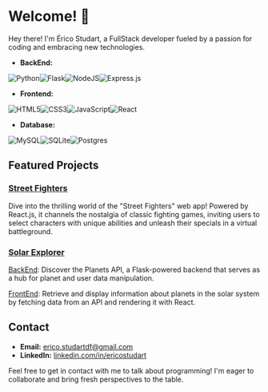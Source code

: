 # Welcome! 👋

Hey there! I'm Érico Studart, a FullStack developer fueled by a passion for coding and embracing new technologies.

- **BackEnd:**

![Python](https://img.shields.io/badge/python-3670A0?style=for-the-badge&logo=python&logoColor=ffdd54)![Flask](https://img.shields.io/badge/flask-%23000.svg?style=for-the-badge&logo=flask&logoColor=white)![NodeJS](https://img.shields.io/badge/node.js-6DA55F?style=for-the-badge&logo=node.js&logoColor=white)![Express.js](https://img.shields.io/badge/express.js-%23404d59.svg?style=for-the-badge&logo=express&logoColor=%2361DAFB)
- **Frontend:**

![HTML5](https://img.shields.io/badge/html5-%23E34F26.svg?style=for-the-badge&logo=html5&logoColor=white)![CSS3](https://img.shields.io/badge/css3-%231572B6.svg?style=for-the-badge&logo=css3&logoColor=white)![JavaScript](https://img.shields.io/badge/javascript-%23323330.svg?style=for-the-badge&logo=javascript&logoColor=%23F7DF1E)![React](https://img.shields.io/badge/react-%2320232a.svg?style=for-the-badge&logo=react&logoColor=%2361DAFB)
- **Database:**

![MySQL](https://img.shields.io/badge/mysql-%2300f.svg?style=for-the-badge&logo=mysql&logoColor=white)![SQLite](https://img.shields.io/badge/sqlite-%2307405e.svg?style=for-the-badge&logo=sqlite&logoColor=white)![Postgres](https://img.shields.io/badge/postgres-%23316192.svg?style=for-the-badge&logo=postgresql&logoColor=white)

## Featured Projects

### [Street Fighters](https://estudart.github.io/street-fighters-react/)
Dive into the thrilling world of the "Street Fighters" web app! Powered by React.js, it channels the nostalgia of classic fighting games, inviting users to select characters with unique abilities and unleash their specials in a virtual battleground.

### [Solar Explorer](https://estudart.github.io/planets-react-frontend/)
[BackEnd](https://github.com/estudart/planets-api):
Discover the Planets API, a Flask-powered backend that serves as a hub for planet and user data manipulation.

[FrontEnd](https://github.com/estudart/planets-react-frontend):
Retrieve and display information about planets in the solar system by fetching data from an API and rendering it with React.

## Contact

- **Email:** [erico.studartdf@gmail.com](mailto:erico.studartdf@gmail.com)
- **LinkedIn:** [linkedin.com/in/ericostudart](https://www.linkedin.com/in/ericostudart/)

Feel free to get in contact with me to talk about programming! I'm eager to collaborate and bring fresh perspectives to the table.
